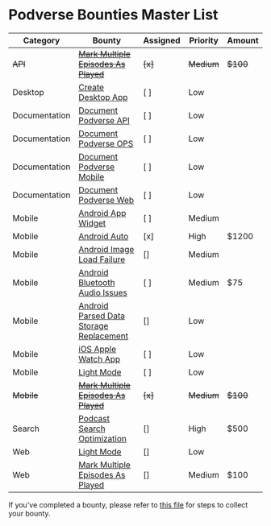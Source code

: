 # Podverse Bounties Master List


| Category | Bounty          | Assigned | Priority   | Amount |
| -------- | --------------- | -------- | ---------- | ------ |
|<s>API</s>| <s>[Mark Multiple Episodes As Played](https://github.com/podverse/podverse-ops/blob/master/bounties/mobile/react-native/mark-multiple-or-all-episodes-as-played.md)</s> | <s>[x]</s> | <s>Medium</s> | <s>$100</s>
|Desktop| [Create Desktop App](https://github.com/podverse/podverse-ops/blob/master/bounties/desktop/create-desktop-app.md) | [ ] | Low |
|Documentation| [Document Podverse API](https://github.com/podverse/podverse-ops/blob/master/bounties/desktop/documentation-podverse-api.md) | [ ] | Low |
|Documentation| [Document Podverse OPS](https://github.com/podverse/podverse-ops/blob/master/bounties/desktop/documentation-podverse-ops.md) | [ ] | Low |
|Documentation| [Document Podverse Mobile](https://github.com/podverse/podverse-ops/blob/master/bounties/desktop/documentation-podverse-rn.md) | [ ] | Low |
|Documentation| [Document Podverse Web](https://github.com/podverse/podverse-ops/blob/master/bounties/desktop/documentation-podverse-web.md) | [ ] | Low |
|Mobile| [Android App Widget](https://github.com/podverse/podverse-ops/blob/master/bounties/mobile/android/android-app-widget.md) | [ ] | Medium |
|Mobile| [Android Auto](https://github.com/podverse/podverse-ops/blob/master/bounties/mobile/android/android-auto-app.md) | [x] | High | $1200
|Mobile| [Android Image Load Failure](https://github.com/podverse/podverse-ops/blob/master/bounties/mobile/android/bugfix-android-images-sometimes-fail-to-completely-load.md) | [] | Medium |
|Mobile| [Android Bluetooth Audio Issues](https://github.com/podverse/podverse-ops/blob/master/bounties/mobile/android/bugfix-bluetooth-control-issues.md) | [ ] | Medium | $75
|Mobile| [Android Parsed Data Storage Replacement](https://github.com/podverse/podverse-ops/blob/master/bounties/mobile/android/parsed-podcast-data-storage-replacement.md) | [] | Low |
|Mobile| [iOS Apple Watch App](https://github.com/podverse/podverse-ops/blob/master/bounties/mobile/ios/create-apple-watch.md) | [ ] | Low |
|Mobile| [Light Mode](https://github.com/podverse/podverse-ops/blob/master/bounties/mobile/react-native/light-mode.md) | [ ] | Low |
|<s>Mobile</s>| <s>[Mark Multiple Episodes As Played](https://github.com/podverse/podverse-ops/blob/master/bounties/mobile/react-native/mark-multiple-or-all-episodes-as-played.md)</s> | <s>[x]</s> | <s>Medium</s> | <s>$100</s>
|Search| [Podcast Search Optimization](https://github.com/podverse/podverse-ops/blob/master/bounties/search-manticore-sphinx/fuzzy-matching-and-upgrade.md) | [] | High | $500
|Web| [Light Mode](https://github.com/podverse/podverse-ops/blob/master/bounties/web/light-mode.md) | [] | Low |
|Web| [Mark Multiple Episodes As Played](https://github.com/podverse/podverse-ops/blob/master/bounties/web/mark-multiple-episode-as-played.md) | [] | Medium | $100

If you've completed a bounty, please refer to [this file](https://github.com/podverse/podverse-ops/blob/master/bounties/how-to-collect-your-bounty.md) for steps to collect your bounty.
